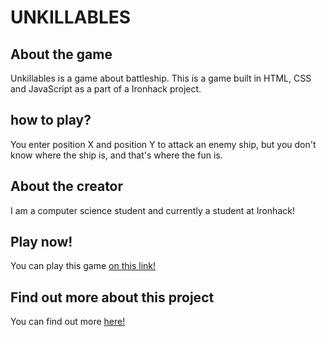 # UNKILLABLES

## About the game

<p>Unkillables is a game about battleship. This is a game built in HTML, CSS and JavaScript as a part of a Ironhack project.</p>

## how to play?
<p>You enter position X and position Y to attack an enemy ship, but you don't know where the ship is, and that's where the fun is.</p>

## About the creator
<p>I am a computer science student and currently a student at Ironhack!</p>

## Play now!
<p>You can play this game <a href="https://saulorios.github.io/unkillables-game/">on this link!</a></p>

## Find out more about this project
<p>You can find out more <a href="https://docs.google.com/presentation/d/1n4R98mv0pZmGzROKDbb5_6YdsmpdWoCVPBsJTOqhFvQ/edit?usp=sharing">here!</a></p>
